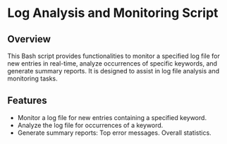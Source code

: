 # Log Analysis and Monitoring Script
## Overview
This Bash script provides functionalities to monitor a specified log file for new entries in real-time, analyze occurrences of specific keywords, and generate summary reports. It is designed to assist in log file analysis and monitoring tasks.
## Features
- Monitor a log file for new entries containing a specified keyword.
- Analyze the log file for occurrences of a keyword.
- Generate summary reports:
   Top error messages.
   Overall statistics.
